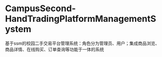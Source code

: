 # CampusSecond-HandTradingPlatformManagementSystem
 基于ssm的校园二手交易平台管理系统：角色分为管理员、用户；集成商品浏览、商品详情、在线购买、订单查询等功能于一体的系统
